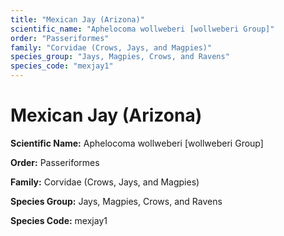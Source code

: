 ```yaml
---
title: "Mexican Jay (Arizona)"
scientific_name: "Aphelocoma wollweberi [wollweberi Group]"
order: "Passeriformes"
family: "Corvidae (Crows, Jays, and Magpies)"
species_group: "Jays, Magpies, Crows, and Ravens"
species_code: "mexjay1"
---
```


# Mexican Jay (Arizona)

**Scientific Name:** Aphelocoma wollweberi [wollweberi Group]

**Order:** Passeriformes

**Family:** Corvidae (Crows, Jays, and Magpies)

**Species Group:** Jays, Magpies, Crows, and Ravens

**Species Code:** mexjay1
